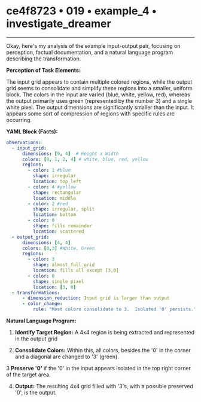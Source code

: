 # ce4f8723 • 019 • example_4 • investigate_dreamer

---
Okay, here's my analysis of the example input-output pair, focusing on perception, factual documentation, and a natural language program describing the transformation.

**Perception of Task Elements:**

The input grid appears to contain multiple colored regions, while the output grid seems to consolidate and simplify these regions into a smaller, uniform block. The colors in the input are varied (blue, white, yellow, red), whereas the output primarily uses green (represented by the number 3) and a single white pixel. The output dimensions are significantly smaller than the input. It appears some sort of compression of regions with specific rules are occurring.

**YAML Block (Facts):**



```yaml
observations:
  - input_grid:
      dimensions: [9, 4]  # Height x Width
      colors: [0, 1, 2, 4] # white, blue, red, yellow
      regions:
        - color: 1 #blue
          shape: irregular
          location: top_left
        - color: 4 #yellow
          shape: rectangular
          location: middle
        - color: 2 #red
          shape: irregular, split
          location: bottom
        - color: 0
          shape: fills remainder
          location: scattered
  - output_grid:
      dimensions: [4, 4]
      colors: [0,3] #White, Green
      regions:
        - color: 3
          shape: almost_full_grid
          location: fills all except [3,0]
        - color: 0
          shape: single pixel
          location: [3, 0]
  - transformations:
      - dimension_reduction: Input grid is larger than output
      - color_change:
          rule: "Most colors consolidate to 3.  Isolated '0' persists."

```



**Natural Language Program:**

1.  **Identify Target Region:** A 4x4 region is being extracted and represented in the output grid

2.  **Consolidate Colors:** Within this, all colors, besides the '0' in the corner and a diagonal are changed to '3' (green).

3  **Preserve '0'** if the '0' in the input appears isolated in the top right corner of the target area.

4.  **Output:** The resulting 4x4 grid filled with '3's, with a possible preserved '0', is the output.

